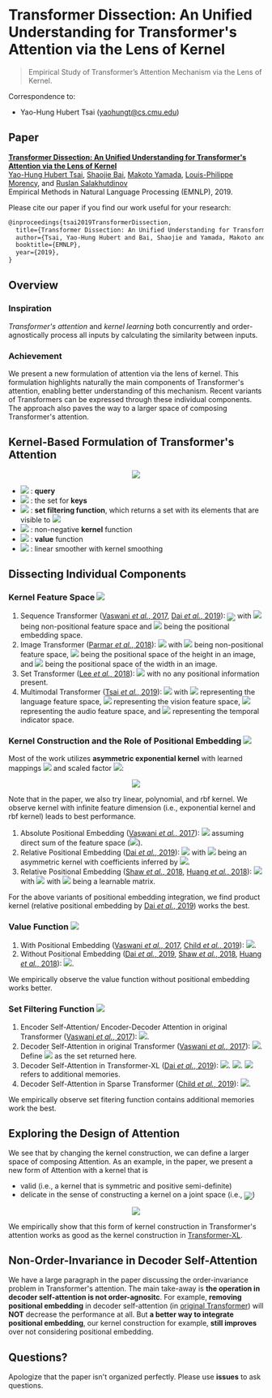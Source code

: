 # Transformer Dissection: An Unified Understanding for Transformer's Attention via the Lens of Kernel

> Empirical Study of Transformer’s Attention Mechanism via the Lens of Kernel.

Correspondence to: 
  - Yao-Hung Hubert Tsai (yaohungt@cs.cmu.edu)

## Paper
[**Transformer Dissection: An Unified Understanding for Transformer's Attention via the Lens of Kernel**](https://arxiv.org/pdf/1908.11775.pdf)<br>
[Yao-Hung Hubert Tsai](https://yaohungt.github.io), [Shaojie Bai](https://jerrybai1995.github.io), [Makoto Yamada](https://riken-yamada.github.io), [Louis-Philippe Morency](https://www.cs.cmu.edu/~morency/), and [Ruslan Salakhutdinov](https://www.cs.cmu.edu/~rsalakhu/)<br>
Empirical Methods in Natural Language Processing (EMNLP), 2019. 

Please cite our paper if you find our work useful for your research:

```tex
@inproceedings{tsai2019TransformerDissection,
  title={Transformer Dissection: An Unified Understanding for Transformer's Attention via the Lens of Kernel},
  author={Tsai, Yao-Hung Hubert and Bai, Shaojie and Yamada, Makoto and Morency, Louis-Philippe and Salakhutdinov, Ruslan},
  booktitle={EMNLP},
  year={2019},
}
```

## Overview

### Inspiration
*Transformer's attention* and *kernel learning* both concurrently and order-agnostically process all inputs by calculating the similarity between inputs. 

### Achievement
We present a new formulation of attention via the lens of kernel. This formulation highlights naturally the main components of Transformer's attention, enabling better understanding of this mechanism. Recent variants of Transformers can be expressed through these individual components. The approach also paves the way to a larger space of composing Transformer's attention.

## Kernel-Based Formulation of Transformer's Attention

<p align="center">
<img src="https://latex.codecogs.com/svg.latex?\mathrm{Attention}\Big(x_q\,\,;\,\,M(x_q,S_{\mathbf{x}_k})\Big)=\sum_{{x_k}\in\,M(x_q,S_{\mathbf{x}_k})}\frac{k(x_q,x_k)}{\sum_{{x_k}'\in\,M(x_q,S_{\mathbf{x}_k})}k(x_q,{x_k}')}v(x_k)=\mathbb{E}_{p(x_k|x_q)}\Big[v(x_k)\Big]" />
</p>

* <img src="https://latex.codecogs.com/svg.latex?x_q" /> : __query__
* <img src="https://latex.codecogs.com/svg.latex?S_{\mathbf{x}_k}" /> : the set for __keys__
* <img src="https://latex.codecogs.com/svg.latex?M(x_q,S_{\mathbf{x}_k})" /> : __set filtering function__, which returns a set with its elements that are visible to <img src="https://latex.codecogs.com/svg.latex?x_q" />
* <img src="https://latex.codecogs.com/svg.latex?k(\cdot,\cdot)" /> : non-negative __kernel__ function
* <img src="https://latex.codecogs.com/svg.latex?v(\cdot)" /> : __value__ function
* <img src="https://latex.codecogs.com/svg.latex?p(x_k|x_q)=\frac{k(x_q,x_k)}{\sum_{{x_k}'\in\,M(x_q,S_{\mathbf{x}_k})}k(x_q,{x_k}')}" /> : linear smoother with kernel smoothing

## Dissecting Individual Components
### Kernel Feature Space <img src="https://latex.codecogs.com/svg.latex?\mathcal{X}" />

1. Sequence Transformer ([Vaswani _et al._, 2017](https://arxiv.org/abs/1706.03762), [Dai _et al._, 2019](https://arxiv.org/abs/1901.02860)): <img align="center" src="https://latex.codecogs.com/svg.latex?\mathcal{X}:=(\mathcal{F}\times\mathcal{T})" /> with <img src="https://latex.codecogs.com/svg.latex?\mathcal{F}" /> being non-positional feature space and <img src="https://latex.codecogs.com/svg.latex?\mathcal{T}" /> being the positional embedding space.
2. Image Transformer ([Parmar _et al._, 2018](https://arxiv.org/abs/1802.05751)): <img src="https://latex.codecogs.com/svg.latex?\mathcal{X}:=(\mathcal{F}\times\mathcal{H}\times\mathcal{W})" /> with <img src="https://latex.codecogs.com/svg.latex?\mathcal{F}" /> being non-positional feature space, <img src="https://latex.codecogs.com/svg.latex?\mathcal{H}" /> being the positional space of the height in an image, and <img src="https://latex.codecogs.com/svg.latex?\mathcal{W}" /> being the positional space of the width in an image.
3. Set Transformer ([Lee _et al._, 2018](https://arxiv.org/abs/1810.00825)): <img src="https://latex.codecogs.com/svg.latex?\mathcal{X}:=(\mathcal{F})" /> with no any positional information present.
4. Multimodal Transformer ([Tsai _et al._, 2019](https://arxiv.org/abs/1906.00295)): <img src="https://latex.codecogs.com/svg.latex?\mathcal{X}:=(\mathcal{F}^\ell\times\mathcal{F}^v\times\mathcal{F}^a\times\mathcal{T})" />
 with <img src="https://latex.codecogs.com/svg.latex?\mathcal{F}^\ell" /> representing the language feature space, <img src="https://latex.codecogs.com/svg.latex?\mathcal{F}^v" /> representing the vision feature space, <img src="https://latex.codecogs.com/svg.latex?\mathcal{F}^a" /> representing the audio feature space, and <img src="https://latex.codecogs.com/svg.latex?\mathcal{T}" /> representing the temporal indicator space. 

### Kernel Construction and the Role of Positional Embedding <img src="https://latex.codecogs.com/svg.latex?k(\cdot,\cdot)" />

Most of the work utilizes __asymmetric exponential kernel__ with learned mappings <img src="https://latex.codecogs.com/svg.latex?W_q,W_k" /> and scaled factor <img src="https://latex.codecogs.com/svg.latex?\sqrt{d_k}" />:
<p align="center">
<img src="https://latex.codecogs.com/svg.latex?k_{\mathrm{exp}}(f_q,f_k)=\mathrm{exp}\left(\frac{\langle\,f_qW_q,f_kW_k\rangle}{\sqrt{d_k}}\right)." />
</p>

Note that in the paper, we also try linear, polynomial, and rbf kernel. We observe kernel with infinite feature dimension (i.e., exponential kernel and rbf kernel) leads to best performance. 

1. Absolute Positional Embedding ([Vaswani _et al._, 2017](https://arxiv.org/abs/1706.03762)): <img src="https://latex.codecogs.com/svg.latex?k(x_q,x_k):=k_{\mathrm{exp}}(f_q+t_q,f_k+t_k)" /> assuming direct sum of the feature space (<img src="https://latex.codecogs.com/svg.latex?\mathcal{X}=\mathcal{F}\oplus\mathcal{T}" />).
2. Relative Positional Embedding ([Dai _et al._, 2019](https://arxiv.org/abs/1901.02860)): <img src="https://latex.codecogs.com/svg.latex?k\Big(x_q,x_k\Big):=k_{\mathrm{exp}}\Big(f_q,f_k\Big)\cdot\,k_{f_q}\Big(t_q,t_k\Big)" /> with <img src="https://latex.codecogs.com/svg.latex?k_{f_q}\Big(t_q,t_k\Big)" /> being an asymmetric kernel with coefficients inferred by <img src="https://latex.codecogs.com/svg.latex?f_q" />.
3. Relative Positional Embedding ([Shaw _et al._, 2018](https://arxiv.org/abs/1803.02155), [Huang _et al._, 2018](https://arxiv.org/abs/1809.04281)): <img src="https://latex.codecogs.com/svg.latex?k\Big(x_q,x_k\Big):=L_{t_q-t_k,f_q}\cdot\,k_{\mathrm{exp}}\Big(f_q,f_k\Big)" /> with <img src="https://latex.codecogs.com/svg.latex?L_{t_q-t_k,f_q}=\mathrm{exp}(f_qW_qa_{t_q-t_k})" /> with <img src="https://latex.codecogs.com/svg.latex?a_\cdot" /> being a learnable matrix.

For the above variants of positional embedding integration, we find product kernel (relative positional embedding by [Dai _et al._, 2019](https://arxiv.org/abs/1901.02860)) works the best.

### Value Function <img src="https://latex.codecogs.com/svg.latex?v(\cdot)" />

1. With Positional Embedding ([Vaswani _et al._, 2017](https://arxiv.org/abs/1706.03762), [Child _et al._, 2019](https://arxiv.org/abs/1904.10509)): <img src="https://latex.codecogs.com/svg.latex?v(x_k)=v((f_k,t_k)):=(f_k+t_k)W_v" />.
2. Without Positional Embedding ([Dai _et al._, 2019](https://arxiv.org/abs/1901.02860), [Shaw _et al._, 2018](https://arxiv.org/abs/1803.02155), [Huang _et al._, 2018](https://arxiv.org/abs/1809.04281)): <img src="https://latex.codecogs.com/svg.latex?v(x_k)=v((f_k,t_k)):=f_kW_v" />.

We empirically observe the value function without positional embedding works better.

### Set Filtering Function <img src="https://latex.codecogs.com/svg.latex?M(x_q,S_{\mathbf{x}_k})" />

1. Encoder Self-Attention/ Encoder-Decoder Attention in original Transformer ([Vaswani _et al._, 2017](https://arxiv.org/abs/1706.03762)): <img src="https://latex.codecogs.com/svg.latex?M(x_q,S_{\mathbf{x}_k})=S_{\mathbf{x}_k}" />.
2. Decoder Self-Attention in original Transformer ([Vaswani _et al._, 2017](https://arxiv.org/abs/1706.03762)): <img src="https://latex.codecogs.com/svg.latex?M(x_q,S_{\mathbf{x}_k})\supset\,S_{\mathbf{x}_k}" />. Define <img src="https://latex.codecogs.com/svg.latex?S_1" /> as the set returned here. 
3. Decoder Self-Attention in Transformer-XL ([Dai _et al._, 2019](https://arxiv.org/abs/1901.02860)): <img src="https://latex.codecogs.com/svg.latex?M(x_q,S_{\mathbf{x}_k})=\,S_1+S_{mem}" />. <img src="https://latex.codecogs.com/svg.latex?M(x_q,S_{\mathbf{x}_k})\supset\,S_1" />. <img src="https://latex.codecogs.com/svg.latex?S_{mem}" /> refers to additional memories.
4. Decoder Self-Attention in Sparse Transformer ([Child _et al._, 2019](https://arxiv.org/abs/1904.10509)): <img src="https://latex.codecogs.com/svg.latex?M(x_q,S_{\mathbf{x}_k})\subset\,S_1" />.

We empirically observe set fitering function contains additional memories work the best.

## Exploring the Design of Attention

We see that by changing the kernel construction, we can define a larger space of composing Attention. As an example, in the paper, we present a new form of Attention with a kernel that is

- valid (i.e., a kernel that is symmetric and positive semi-definite)
- delicate in the sense of constructing a kernel on a joint space (i.e., <img align="center" src="https://latex.codecogs.com/svg.latex?\mathcal{X}:=(\mathcal{F}\times\mathcal{T})" />)

<p align="center">
<img src="https://latex.codecogs.com/svg.latex?\begin{align*}&k(x_q,x_k):=k_F\Big(f_q,f_k\Big)\cdot\,k_T\Big(t_q,t_k\Big)\\&\mathrm{with}\,\,k_{F}(f_q,f_k)=\mathrm{exp}\Big(\frac{\langle\,f_qW_F,f_kW_F\rangle}{\sqrt{d_k}}\Big)\\&\mathrm{and}\,\,\,\,k_{T}(t_q,t_k)=\mathrm{exp}\Big(\frac{\langle\,t_qW_T,t_kW_T\rangle}{\sqrt{d_k}}\Big),\end{align*}" />
</p>

We empirically show that this form of kernel construction in Transformer's attention works as good as the kernel construction in [Transformer-XL](https://arxiv.org/abs/1901.02860). 

## Non-Order-Invariance in Decoder Self-Attention

We have a large paragraph in the paper discussing the order-invariance problem in Transformer's attention. The main take-away is **the operation in decoder self-attention is not order-agnositc**. For example, **removing positional embedding** in decoder self-attention (in [original Transformer](https://arxiv.org/abs/1706.03762)) will **NOT** decrease the performance at all. But **a better way to integrate positional embedding**, our kernel construction for example, **still improves** over not considering positional embedding.

## Questions?

Apologize that the paper isn't organized perfectly. Please use **issues** to ask questions.
